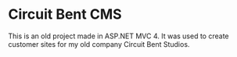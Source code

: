 # Circuit Bent CMS
This is an old project made in ASP.NET MVC 4. It was used to create customer sites for my old company Circuit Bent Studios.
